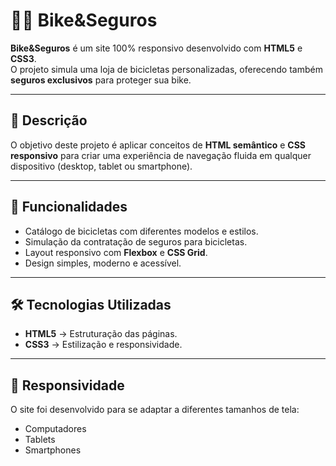 # 🚴‍♂️ Bike&Seguros  

**Bike&Seguros** é um site 100% responsivo desenvolvido com **HTML5** e **CSS3**.  
O projeto simula uma loja de bicicletas personalizadas, oferecendo também **seguros exclusivos** para proteger sua bike.  

---

## 📖 Descrição
O objetivo deste projeto é aplicar conceitos de **HTML semântico** e **CSS responsivo** para criar uma experiência de navegação fluida em qualquer dispositivo (desktop, tablet ou smartphone).  

---

## 🎯 Funcionalidades
- Catálogo de bicicletas com diferentes modelos e estilos.  
- Simulação da contratação de seguros para bicicletas.  
- Layout responsivo com **Flexbox** e **CSS Grid**.  
- Design simples, moderno e acessível.  

---

## 🛠️ Tecnologias Utilizadas
- **HTML5** → Estruturação das páginas.  
- **CSS3** → Estilização e responsividade.  

---

## 📱 Responsividade
O site foi desenvolvido para se adaptar a diferentes tamanhos de tela:  
- Computadores  
- Tablets  
- Smartphones  
